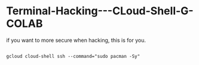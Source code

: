 # Terminal-Hacking---CLoud-Shell-G-COLAB
if you want to more secure when hacking, this is for you. 

```gcloud cloud-shell ssh --command="sudo -i"
```
```
gcloud cloud-shell ssh --command="sudo pacman -Sy"
```
